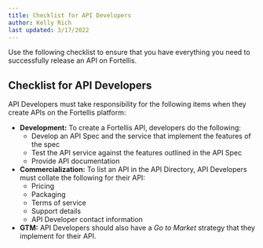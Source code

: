 ```yaml
---
title: Checklist for API Developers
author: Kelly Rich
last updated: 3/17/2022
---
```


Use the following checklist to ensure that you have everything you need to successfully release an API on Fortellis.

## Checklist for API Developers

API Developers must take responsibility for the following items when they create APIs on the Fortellis platform:

* **Development:** To create a Fortellis API, developers do the following:
    * Develop an API Spec and the service that implement the features of the spec
    * Test the API service against the features outlined in the API Spec
    * Provide API documentation
* **Commercialization:** To list an API in the API Directory, API Developers must collate the following for their API:
    * Pricing
    * Packaging
    * Terms of service
    * Support details
    * API Developer contact information
* **GTM:** API Developers should also have a *Go to Market* strategy that they implement for their API.
